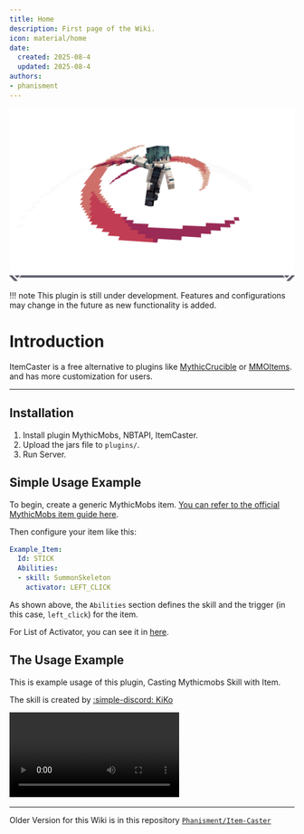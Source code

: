 ```yaml
---
title: Home
description: First page of the Wiki.
icon: material/home
date:
  created: 2025-08-4
  updated: 2025-08-4
authors:
- phanisment
---
```


![Preview](./assets/images/preview.png)
![Separator](./assets/images/separator.png)

!!! note
    This plugin is still under development. Features and configurations may change in the future as new functionality is added.

# Introduction

ItemCaster is a free alternative to plugins like [MythicCrucible](https://mythiccraft.io/index.php?resources/crucible-custom-items-armor-furniture-blocks-more.2/) or [MMOItems](https://www.spigotmc.org/resources/mmoitems.39267/). and has more customization for users.

---

## Installation

1. Install plugin MythicMobs, NBTAPI, ItemCaster.
2. Upload the jars file to `plugins/`.
3. Run Server.

## Simple Usage Example

To begin, create a generic MythicMobs item. [You can refer to the official MythicMobs item guide here](https://git.mythiccraft.io/mythiccraft/MythicMobs/-/wikis/Items/Items).

Then configure your item like this:

```yaml title="MythicMobs/items/Example_Item.yml"
Example_Item:
  Id: STICK
  Abilities:
  - skill: SummonSkeleton
    activator: LEFT_CLICK
```

As shown above, the `Abilities` section defines the skill and the trigger (in this case, `left_click`) for the item.

For List of Activator, you can see it in [here](./user/activator-list.md).

## The Usage Example 

This is example usage of this plugin, Casting Mythicmobs Skill with Item.

The skill is created by [:simple-discord: KiKo](https://discordlookup.com/user/794739262917967912)

<video controls>
	<source src="assets/videos/usage_example.mp4" type="video/mp4">
</video>

---

Older Version for this Wiki is in this repository [`Phanisment/Item-Caster`](https://github.com/Phanisment/Item-Caster/wiki)